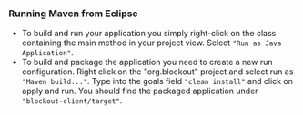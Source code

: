 ### Running Maven from Eclipse

- To build and run your application you simply right-click on the class containing the main method in your project view.
Select `"Run as Java Application"`.
- To build and package the application you need to create a new run configuration. Right click on the "org.blockout" project and select run as `"Maven build..."`. Type into the goals field `"clean install"` and click on apply and run. You should find the packaged application under `"blockout-client/target"`.